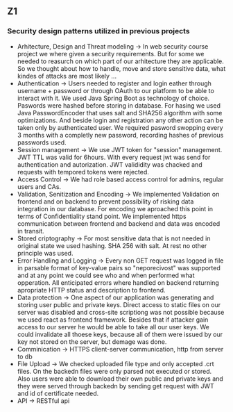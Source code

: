 ## Z1

### Security design patterns utilized in previous projects
- Arhitecture, Design and Threat modeling -> In web security course project we where given a security requirements. But for some we needed to reasurch on which part of our arhitecture they are applicable. So we thought about how to handle, move and store sensitive data, what kindes of attacks are most likely ...
- Authentication -> Users needed to register and login eather through username + password or through OAuth to our platform to be able to interact with it. We used Java Spring Boot as technology of choice. Paswords were hashed before storing in database. For hasing we used Java PasswordEncoder that uses salt and SHA256 algorithm with some optimizations. And beside login and registration any other action can be taken only by authenticated user. We required pasword swopping every 3 months with a completly new password, recording hashes of previous passwords used.
- Session management -> We use JWT token for "session" management. JWT TTL was valid for 6hours. With every request jwt was send for authentication and autorization. JWT valididity was chacked and requests with tempored tokens were rejected.
- Access Control -> We had role based access control for admins, regular users and CAs.
- Validation, Senitization and Encoding -> We implemented Validation on frontend and on backend to prevent possibility of risking data integration in our database. For encoding we aproached this point in terms of Confidentiality stand point. We implemented https communication between frontend and backend and data was encoded in transit.
- Stored criptography -> For most sensitive data that is not needed in original state we used hashing. SHA 256 with salt. At rest no other principle was used.
- Error Handling and Logging -> Every non GET request was logged in file in parsable format of key-value pairs so "neporecivost" was supported and at any point we could see who and when performed what opperation. All enticipated errors where handled on backend returning apropriate HTTP status and description to frontend.
- Data protection -> One aspect of our application was generating and storing user public and private keys. Direct access to static files on our server was disabled and cross-site scriptiong was not possible because we used react as frontend framework. Besides that if attacker gain access to our server he would be able to take all our user keys. We could invalidate all thoese keys, because all of them were issued by our key not stored on the server, but demage was done. 
- Comminication -> HTTPS client-server communication, http from server to db
- File Upload -> We checked uploaded file type and only accepted .crt files. On the backedn files were only parsed not executed or stored. Also users were able to download their own public and private keys and they were served through backedn by sending get request with JWT and id of certificate needed.
- API -> RESTful api 